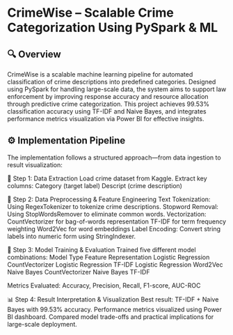 # CrimeWise – Scalable Crime Categorization Using PySpark & ML

## 🔍 Overview
CrimeWise is a scalable machine learning pipeline for automated classification of crime descriptions into predefined categories. Designed using PySpark for handling large-scale data, the system aims to support law enforcement by improving response accuracy and resource allocation through predictive crime categorization.
This project achieves 99.53% classification accuracy using TF-IDF and Naive Bayes, and integrates performance metrics visualization via Power BI for effective insights.

## ⚙️ Implementation Pipeline
The implementation follows a structured approach—from data ingestion to result visualization:

📁 Step 1: Data Extraction
Load crime dataset from Kaggle.
Extract key columns:
Category (target label)
Descript (crime description)

🧹 Step 2: Data Preprocessing & Feature Engineering
Text Tokenization: Using RegexTokenizer to tokenize crime descriptions.
Stopword Removal: Using StopWordsRemover to eliminate common words.
Vectorization:
CountVectorizer for bag-of-words representation
TF-IDF for term frequency weighting
Word2Vec for word embeddings
Label Encoding: Convert string labels into numeric form using StringIndexer.

🧠 Step 3: Model Training & Evaluation
Trained five different model combinations:
Model Type	Feature Representation
Logistic Regression	CountVectorizer
Logistic Regression	TF-IDF
Logistic Regression	Word2Vec
Naive Bayes	CountVectorizer
Naive Bayes	TF-IDF

Metrics Evaluated:
Accuracy, Precision, Recall, F1-score, AUC-ROC

📊 Step 4: Result Interpretation & Visualization
Best result: TF-IDF + Naive Bayes with 99.53% accuracy.
Performance metrics visualized using Power BI dashboard.
Compared model trade-offs and practical implications for large-scale deployment.
